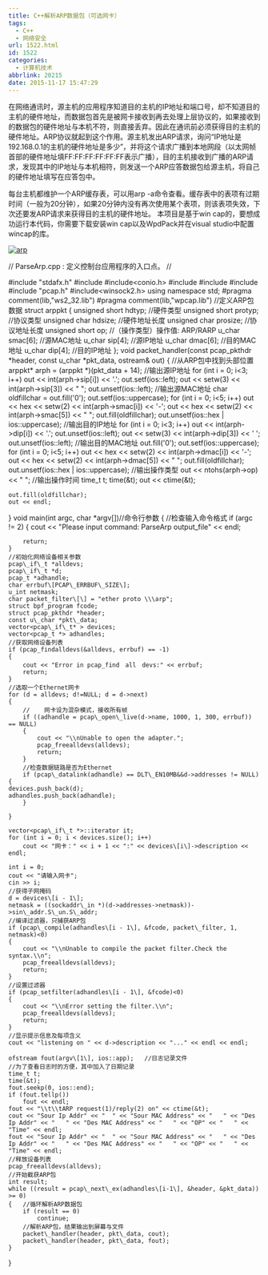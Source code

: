 ```yaml
---
title: C++解析ARP数据包（可选网卡）
tags:
  - C++
  - 网络安全
url: 1522.html
id: 1522
categories:
  - 计算机技术
abbrlink: 20215
date: 2015-11-17 15:47:29
---
```


在网络通讯时，源主机的应用程序知道目的主机的IP地址和端口号，却不知道目的主机的硬件地址，而数据包首先是被网卡接收到再去处理上层协议的，如果接收到的数据包的硬件地址与本机不符，则直接丢弃。因此在通讯前必须获得目的主机的硬件地址。ARP协议就起到这个作用。源主机发出ARP请求，询问“IP地址是192.168.0.1的主机的硬件地址是多少”，并将这个请求广播到本地网段（以太网帧首部的硬件地址填FF:FF:FF:FF:FF:FF表示广播），目的主机接收到广播的ARP请求，发现其中的IP地址与本机相符，则发送一个ARP应答数据包给源主机，将自己的硬件地址填写在应答包中。

每台主机都维护一个ARP缓存表，可以用arp -a命令查看。缓存表中的表项有过期时间（一般为20分钟），如果20分钟内没有再次使用某个表项，则该表项失效，下次还要发ARP请求来获得目的主机的硬件地址。 本项目是基于win cap的，要想成功运行本代码，你需要下载安装win cap以及WpdPack并在visual studio中配置wincap的库。

[![arp](http://wangbaiyuan.cn/wp-content/uploads/2015/11/arp.png)](http://wangbaiyuan.cn/wp-content/uploads/2015/11/arp.png)

// ParseArp.cpp : 定义控制台应用程序的入口点。
//

#include "stdafx.h"
#include<vector>
#include<conio.h>
#include<iostream>
#include<fstream>
#include<iomanip>
#include "pcap.h"
#include<winsock2.h>
using namespace std;
#pragma comment(lib,"ws2_32.lib")
#pragma comment(lib,"wpcap.lib")
//定义ARP包数据
struct arppkt
{
	unsigned short hdtyp;              //硬件类型
	unsigned short protyp;             //协议类型
	unsigned char hdsize;              //硬件地址长度
	unsigned char prosize;             //协议地址长度
	unsigned short op;                //（操作类型）操作值:   ARP/RARP
	u_char smac\[6\];                  //源MAC地址
	u_char sip\[4\];                    //源IP地址
	u_char dmac\[6\];                  //目的MAC地址
	u_char dip\[4\];                    //目的IP地址
};
void packet\_handler(const pcap\_pkthdr \*header, const u\_char \*pkt\_data, ostream& out)
{
	//从ARP包中找到头部位置
	arppkt* arph = (arppkt *)(pkt_data + 14);
	//输出源IP地址
	for (int i = 0; i<3; i++)
		out << int(arph->sip\[i\]) << '.';
	out.setf(ios::left);
	out << setw(3) << int(arph->sip\[3\]) << "  ";
	out.unsetf(ios::left);
	//输出源MAC地址
	char oldfillchar = out.fill('0');
	out.setf(ios::uppercase);
	for (int i = 0; i<5; i++)
		out << hex << setw(2) << int(arph->smac\[i\]) << '-';
	out << hex << setw(2) << int(arph->smac\[5\]) << "  ";
	out.fill(oldfillchar);
	out.unsetf(ios::hex | ios::uppercase);
	//输出目的IP地址
	for (int i = 0; i<3; i++)
		out << int(arph->dip\[i\]) << '.';
	out.unsetf(ios::left);
	out << setw(3) << int(arph->dip\[3\]) << ' ';
	out.unsetf(ios::left);
	//输出目的MAC地址
	out.fill('0');
	out.setf(ios::uppercase);
	for (int i = 0; i<5; i++)
		out << hex << setw(2) << int(arph->dmac\[i\]) << '-';
	out << hex << setw(2) << int(arph->dmac\[5\]) << " ";
	out.fill(oldfillchar);
	out.unsetf(ios::hex | ios::uppercase);
	//输出操作类型
	out << ntohs(arph->op) << "   ";
	//输出操作时间
	time_t t;
	time(&t);
	out << ctime(&t);

	out.fill(oldfillchar);
	out << endl;
}
void main(int argc, char *argv\[\])//命令行参数
{
	//检查输入命令格式
	if (argc != 2)
	{
		cout << "Please  input  command: ParseArp output_file" << endl;


		return;
	}
	//初始化网络设备相关参数
	pcap\_if\_t *alldevs;
	pcap\_if\_t *d;
	pcap_t *adhandle;
	char errbuf\[PCAP\_ERRBUF\_SIZE\];
	u_int netmask;
	char packet_filter\[\] = "ether proto \\\arp";
	struct bpf_program fcode;
	struct pcap_pkthdr *header;
	const u\_char *pkt\_data;
	vector<pcap\_if\_t* > devices;
	vector<pcap_t *> adhandles;
	//获取网络设备列表
	if (pcap_findalldevs(&alldevs, errbuf) == -1)
	{
		cout << "Error in pcap_find　all　devs:" << errbuf;
		return;
	}
	//选取一个Ethernet网卡
	for (d = alldevs; d!=NULL; d = d->next)
	{
		//    网卡设为混杂模式，接收所有帧
		if ((adhandle = pcap\_open\_live(d->name, 1000, 1, 300, errbuf)) == NULL)
		{
			cout << "\\nUnable to open the adapter.";
			pcap_freealldevs(alldevs);
			return;
		}
		//检查数据链路是否为Ethernet
		if (pcap\_datalink(adhandle) == DLT\_EN10MB&&d->addresses != NULL){
	devices.push_back(d);
	adhandles.push_back(adhandle);
		}
		
	}

	vector<pcap\_if\_t *>::iterator it;
	for (int i = 0; i < devices.size(); i++)
		cout << "网卡：" << i + 1 << ":" << devices\[i\]->description << endl;

	int i = 0;
	cout << "请输入网卡";
	cin >> i;
	//获得子网掩码
	d = devices\[i - 1\];
	netmask = ((sockaddr\_in *)(d->addresses->netmask))->sin\_addr.S\_un.S\_addr;
	//编译过滤器，只捕获ARP包
	if (pcap\_compile(adhandles\[i - 1\], &fcode, packet\_filter, 1, netmask)<0)
	{
		cout << "\\nUnable to compile the packet filter.Check the syntax.\\n";
		pcap_freealldevs(alldevs);
		return;
	}
	//设置过滤器
	if (pcap_setfilter(adhandles\[i - 1\], &fcode)<0)
	{
		cout << "\\nError setting the filter.\\n";
		pcap_freealldevs(alldevs);
		return;
	}
	//显示提示信息及每项含义
	cout << "listening on " << d->description << "..." << endl << endl;

	ofstream fout(argv\[1\], ios::app);   //日志记录文件
	//为了查看日志时的方便，其中加入了日期记录
	time_t t;
	time(&t);
	fout.seekp(0, ios::end);
	if (fout.tellp())
		fout << endl;
	fout << "\\t\\tARP request(1)/reply(2) on" << ctime(&t);
	cout << "Sour Ip Addr" << "  " << "Sour MAC Address" << "   " << "Des Ip Addr" << "   " << "Des MAC Address" << "   " << "OP" << "   " << "Time" << endl;
	fout << "Sour Ip Addr" << "  " << "Sour MAC Address" << "   " << "Des Ip Addr" << "   " << "Des MAC Address" << "   " << "OP" << "   " << "Time" << endl;
	//释放设备列表
	pcap_freealldevs(alldevs);
	//开始截获ARP包
	int result;
	while ((result = pcap\_next\_ex(adhandles\[i-1\], &header, &pkt_data)) >= 0)
	{   //循环解析ARP数据包
		if (result == 0)
			continue;
		//解析ARP包，结果输出到屏幕与文件
		packet\_handler(header, pkt\_data, cout);
		packet\_handler(header, pkt\_data, fout);
	}
}